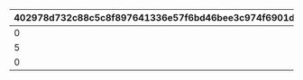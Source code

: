 |402978d732c88c5c8f897641336e57f6bd46bee3c974f6901dcf82f5ecd48811|276345baa36d44a98a5359d1f868dea44cb25eb08fbb9671a985c29524c4fa54|38f91f28812eaf8e101ce632398ddb8d22bb4cab5948d31cf6ef996bfa9026af|cb0a0b5bf3dc0811557510481d655f4b31952dd06747e66d0d4f5868497e1f17|5efceb4dadebfcd3e36f647d3cb1b9bd9fad0008d52e4876fe38a276c091681b|29781150700770e62970684308fc9d797ae78a0a564a69f41808653d9e9c3b68|69571b85c215416431c99084fbe2e46c60350eef5d319283294f4830c9daa68b|c55d1f6482379b27b881cc9dc368ab2a46752016353e8f50ff72c68fffb09d58|f3c89b0a309e38d27c78a443d0d5fa37eb0fa7e9618d6be6f5c7baff035ff5be|9dad7071a96a2fd1a8224b799071cf435341b3bb827f2497c877ca3712ba9fee|5443986585e918dca13aeef3d5f195b2eb45963f9fc058bef5c4b8ceeef9b906|ec309585d1d515830055664de1500b83065adbceb5b3df96edf4df8a8fd8332a|f32c24ecd7c934a772ae9aabd1767af30ff80d8ca516f6cca1e11a00a8bd5f2f|89f38332016a9455ff485eae5230b30406b4c4586a1bd9a9d56b7ba2a7e6dfbb|
| --- | --- | --- | --- | --- | --- | --- | --- | --- | --- | --- | --- | --- | --- |
|0|5|1|37|1.1|1|0|31008005|0|1|70|101|1|501010081|
|5|5|1|0|1|2|600|31008005|0|0|0|102|2|501010082|
|0|5|1|0|1.1|1|0|31008005|0|0|0|103|3|501010083|
